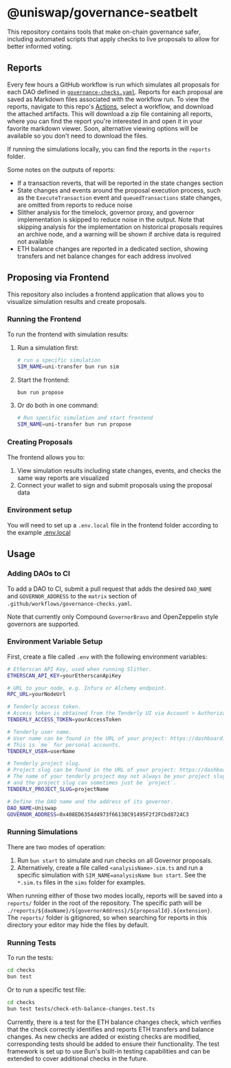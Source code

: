 # @uniswap/governance-seatbelt

This repository contains tools that make on-chain governance safer,
including automated scripts that apply checks to live proposals to allow
for better informed voting.

## Reports

Every few hours a GitHub workflow is run which simulates all proposals for each DAO defined in [`governance-checks.yaml`](https://github.com/Uniswap/governance-seatbelt/blob/main/.github/workflows/governance-checks.yaml).
Reports for each proposal are saved as Markdown files associated with the workflow run.
To view the reports, navigate to this repo's [Actions](https://github.com/Uniswap/governance-seatbelt/actions), select a workflow, and download the attached artifacts.
This will download a zip file containing all reports, where you can find the report you're interested in and open it in your favorite markdown viewer.
Soon, alternative viewing options will be available so you don't need to download the files.

If running the simulations locally, you can find the reports in the `reports` folder.

Some notes on the outputs of reports:

- If a transaction reverts, that will be reported in the state changes section
- State changes and events around the proposal execution process, such as the `ExecuteTransaction` event and `queuedTransactions` state changes, are omitted from reports to reduce noise
- Slither analysis for the timelock, governor proxy, and governor implementation is skipped to reduce noise in the output. Note that skipping analysis for the implementation on historical proposals requires an archive node, and a warning will be shown if archive data is required not available
- ETH balance changes are reported in a dedicated section, showing transfers and net balance changes for each address involved

## Proposing via Frontend

This repository also includes a frontend application that allows you to visualize simulation results and create proposals.

### Running the Frontend

To run the frontend with simulation results:

1. Run a simulation first:

   ```sh
   # run a specific simulation
   SIM_NAME=uni-transfer bun run sim
   ```

2. Start the frontend:

   ```sh
   bun run propose
   ```

3. Or do both in one command:

   ```sh
   # Run specific simulation and start frontend
   SIM_NAME=uni-transfer bun run propose
   ```

### Creating Proposals

The frontend allows you to:

1. View simulation results including state changes, events, and checks the same way reports are visualized
2. Connect your wallet to sign and submit proposals using the proposal data

### Environment setup

You will need to set up a `.env.local` file in the frontend folder according to the example [.env.local](/frontend/.env.local.example)

## Usage

### Adding DAOs to CI

To add a DAO to CI, submit a pull request that adds the desired `DAO_NAME` and `GOVERNOR_ADDRESS`
to the `matrix` section of `.github/workflows/governance-checks.yaml`.

Note that currently only Compound `GovernorBravo` and OpenZeppelin style governors are supported.

### Environment Variable Setup

First, create a file called `.env` with the following environment variables:

```sh
# Etherscan API Key, used when running Slither.
ETHERSCAN_API_KEY=yourEtherscanApiKey

# URL to your node, e.g. Infura or Alchemy endpoint.
RPC_URL=yourNodeUrl

# Tenderly access token.
# Access token is obtained from the Tenderly UI via Account > Authorization > Generate Access Token.
TENDERLY_ACCESS_TOKEN=yourAccessToken

# Tenderly user name.
# User name can be found in the URL of your project: https://dashboard.tenderly.co/<userName>/<project_slug>/transactions
# This is `me` for personal accounts.
TENDERLY_USER=userName

# Tenderly project slug.
# Project slug can be found in the URL of your project: https://dashboard.tenderly.co/<userName>/<project_slug>/transactions.
# The name of your tenderly project may not always be your project slug,
# and the project slug can sometimes just be `project`.
TENDERLY_PROJECT_SLUG=projectName

# Define the DAO name and the address of its governor.
DAO_NAME=Uniswap
GOVERNOR_ADDRESS=0x408ED6354d4973f66138C91495F2f2FCbd8724C3
```

### Running Simulations

There are two modes of operation:

1. Run `bun start` to simulate and run checks on all Governor proposals.
2. Alternatively, create a file called `<analysisName>.sim.ts` and run a specific simulation with `SIM_NAME=analysisName bun start`. See the `*.sim.ts` files in the `sims` folder for examples.

When running either of those two modes locally, reports will be saved into a `reports/` folder in the root of the repository.
The specific path will be `./reports/${daoName}/${governorAddress}/${proposalId}.${extension}`.
The `reports/` folder is gitignored, so when searching for reports in this directory your editor may hide the files by default.

### Running Tests

To run the tests:

```sh
cd checks
bun test
```

Or to run a specific test file:

```sh
cd checks
bun test tests/check-eth-balance-changes.test.ts
```

Currently, there is a test for the ETH balance changes check, which verifies that the check correctly identifies and reports ETH transfers and balance changes. As new checks are added or existing checks are modified, corresponding tests should be added to ensure their functionality. The test framework is set up to use Bun's built-in testing capabilities and can be extended to cover additional checks in the future.
